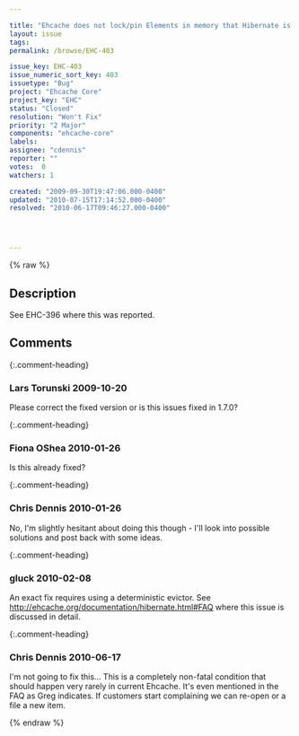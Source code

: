 ```yaml
---

title: "Ehcache does not lock/pin Elements in memory that Hibernate is locking"
layout: issue
tags: 
permalink: /browse/EHC-403

issue_key: EHC-403
issue_numeric_sort_key: 403
issuetype: "Bug"
project: "Ehcache Core"
project_key: "EHC"
status: "Closed"
resolution: "Won't Fix"
priority: "2 Major"
components: "ehcache-core"
labels: 
assignee: "cdennis"
reporter: ""
votes:  0
watchers: 1

created: "2009-09-30T19:47:06.000-0400"
updated: "2010-07-15T17:14:52.000-0400"
resolved: "2010-06-17T09:46:27.000-0400"




---
```


{% raw %}

## Description

<div markdown="1" class="description">

See EHC-396 where this was reported.

</div>

## Comments


{:.comment-heading}
### **Lars Torunski** <span class="date">2009-10-20</span>

<div markdown="1" class="comment">

Please correct the fixed version or is this issues fixed in 1.7.0?

</div>


{:.comment-heading}
### **Fiona OShea** <span class="date">2010-01-26</span>

<div markdown="1" class="comment">

Is this already fixed?

</div>


{:.comment-heading}
### **Chris Dennis** <span class="date">2010-01-26</span>

<div markdown="1" class="comment">

No, I'm slightly hesitant about doing this though - I'll look into possible solutions and post back with some ideas.

</div>


{:.comment-heading}
### **gluck** <span class="date">2010-02-08</span>

<div markdown="1" class="comment">

An exact fix requires using a deterministic evictor. See http://ehcache.org/documentation/hibernate.html#FAQ where this issue is discussed in detail.

</div>


{:.comment-heading}
### **Chris Dennis** <span class="date">2010-06-17</span>

<div markdown="1" class="comment">

I'm not going to fix this... This is a completely non-fatal condition that should happen very rarely in current Ehcache.  It's even mentioned in the FAQ as Greg indicates.  If customers start complaining we can re-open or a file a new item.

</div>



{% endraw %}
